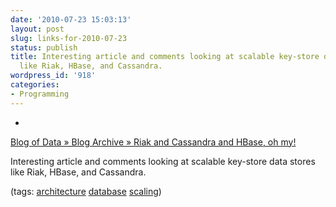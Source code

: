```yaml
---
date: '2010-07-23 15:03:13'
layout: post
slug: links-for-2010-07-23
status: publish
title: Interesting article and comments looking at scalable key-store data stores
  like Riak, HBase, and Cassandra.
wordpress_id: '918'
categories:
- Programming
---
```


  *


[Blog of Data » Blog Archive » Riak and Cassandra and HBase, oh my!](http://blog.mozilla.com/data/2010/05/18/riak-and-cassandra-and-hbase-oh-my/)


Interesting article and comments looking at scalable key-store data stores like Riak, HBase, and Cassandra.


(tags: [architecture](http://delicious.com/eob/architecture) [database](http://delicious.com/eob/database) [scaling](http://delicious.com/eob/scaling))



